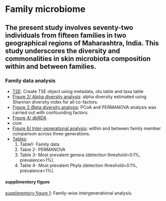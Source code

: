 # Family microbiome
## The present study involves seventy-two individuals from fifteen families in two geographical regions of Maharashtra, India. This study underscores the diversity and commonalities in skin microbiota composition within and between families. ##

### Family data analysis

- [TSE](fam_tse.Rmd): Create TSE object using metadata, otu table and taxa table
- [Figure 2/ Alpha diversity analysis](tse_alpha.md): alpha diversity estimated using Shannon diversity index for all co-factors.
- [Figure 3 /Beta diversity analysis](tse_beta.md): PCoA and PERMANOVA analysis was carried out with confounding factors.
- [Figure 4/ dbRDA](RDA.md)
- core
- [Figure 6/ Inter-generational analysis](Intergeneration_analysis.md): within and between family member comparison across three generations.
- [Tables](tables.md): 
   1. Table1- Family data
   2. Table 2- PERMANOVA
   3. Table 3- Most prevalent genera (detection threshold=0.1%, prevalence>1%).
   4. Table 4-  Most prevalent Phyla (detection threshold=0.1%, prevalence>1%).

#### supplimentory figure
[supplimentory figure 1](supplimentory.md): Family-wise intergenerational analysis.
